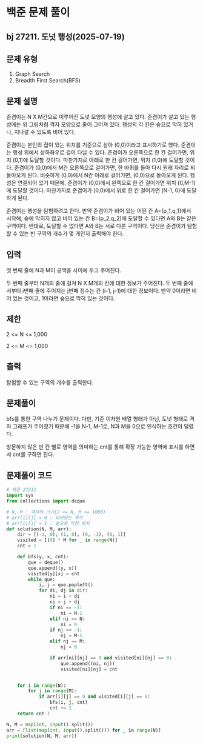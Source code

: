 # 백준 문제 풀이

## bj 27211. 도넛 행성(2025-07-19)

## 문제 유형

1. Graph Search
2. Breadth First Search(BFS)

## 문제 설명

준겸이는 N X M칸으로 이루어진 도넛 모양의 행성에 살고 있다. 준겸이가 살고 있는 행성에는 위 그림처럼 격자 모양으로 줄이 그어져 있다. 행성의 각 칸은 숲으로 막혀 있거나, 지나갈 수 있도록 비어 있다.

준겸이는 본인의 집이 있는 위치를 기준으로 삼아 (0,0)이라고 표시하기로 했다. 준겸이는 행성 위에서 상하좌우로 걸어 다닐 수 있다. 준겸이가 오른쪽으로 한 칸 걸어가면, 위치 (0,1)에 도달할 것이다. 마찬가지로 아래로 한 칸 걸어가면, 위치 (1,0)에 도달할 것이다. 준겸이가 (0,0)에서 M칸 오른쪽으로 걸어가면, 한 바퀴를 돌아 다시 원래 자리로 되돌아오게 된다. 비슷하게 (0,0)에서 N칸 아래로 걸어가면, (0,0)으로 돌아오게 된다. 행성은 연결되어 있기 때문에, 준겸이가 (0,0)에서 왼쪽으로 한 칸 걸어가면 위치 (0,M-1)에 도달할 것이다. 마찬가지로 준겸이가 (0,0)에서 위로 한 칸 걸어가면 (N-1, 0)에 도달하게 된다.

준겸이는 행성을 탐험하려고 한다. 만약 준겸이가 비어 있는 어떤 칸 A=(p_1,q_1)에서 시작해, 숲에 막히지 않고 비어 있는 칸 B=(p_2,q_2)에 도달할 수 있다면 A와 B는 같은 구역이다. 반대로, 도달할 수 없다면 A와 B는 서로 다른 구역이다. 당신은 준겸이가 탐험할 수 있는 빈 구역의 개수가 몇 개인지 출력해야 한다.

## 입력

첫 번째 줄에 N과 M이 공백을 사이에 두고 주어진다.

두 번째 줄부터 N개의 줄에 걸쳐 N X M개의 칸에 대한 정보가 주어진다. 두 번째 줄에서부터 i번째 줄에 주어지는 j번째 정수는 칸 (i-1, j-1)에 대한 정보이다. 만약 0이라면 비어 있는 것이고, 1이라면 숲으로 막혀 있는 것이다.

## 제한

2 <= N <= 1,000

2 <= M <= 1,000

## 출력

탐험할 수 있는 구역의 개수를 출력한다.

## 문제풀이

bfs를 통한 구역 나누기 문제이다. 다만, 기존 이차원 배열 형태가 아닌, 도넛 형태로 격자 그래프가 주어졌기 때문에 -1을 N-1, M-1로, N과 M을 0으로 인식하는 조건이 달렸다.

방문하지 않은 빈 칸 별로 영역을 의미하는 cnt를 통해 확장 가능한 영역에 표시를 하면서 cnt를 구하면 된다.

## 문제풀이 코드

```python
# 백준 27211
import sys
from collections import deque

# N, M : 격자의 크기(2 <= N, M <= 1000)
# arr[i][j] = 0 : 비어있는 위치
# arr[i][j] = 1 : 숲으로 막힌 위치
def solution(N, M, arr):
    dir = [(-1, 0), (1, 0), (0, -1), (0, 1)]
    visited = [[0] * M for _ in range(N)]
    cnt = 1

    def bfs(y, x, cnt):
        que = deque()
        que.append((y, x))
        visited[y][x] = cnt
        while que:
            i, j = que.popleft()
            for di, dj in dir:
                ni = i + di
                nj = j + dj
                if ni == -1:
                    ni = N-1
                elif ni == N:
                    ni = 0
                if nj == -1:
                    nj = M-1
                elif nj == M:
                    nj = 0

                if arr[ni][nj] == 0 and visited[ni][nj] == 0:
                    que.append((ni, nj))
                    visited[ni][nj] = cnt


    for i in range(N):
        for j in range(M):
            if arr[i][j] == 0 and visited[i][j] == 0:
                bfs(i, j, cnt)
                cnt += 1
    return cnt-1

N, M = map(int, input().split())
arr = [list(map(int, input().split())) for _ in range(N)]
print(solution(N, M, arr))
```

```java


```
